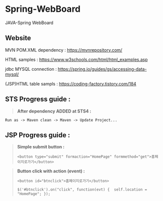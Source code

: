 # Spring-WebBoard

JAVA-Spring WebBoard

## **Website**

MVN POM.XML dependency :
https://mvnrepository.com/

HTML samples :
https://www.w3schools.com/html/html_examples.asp

jdbc MYSQL connection :
https://spring.io/guides/gs/accessing-data-mysql/

(JSP)HTML table sampls :
https://coding-factory.tistory.com/184

## **STS Progress guide :**

> **After dependency ADDED at STS4 :**

    Run as -> Maven clean -> Maven -> Update Project...


## **JSP Progress guide :**

> **Simple submit button :**
> 
> `<button type="submit" formaction="HomePage" formmethod="get">홈페이지로가기</button>`

> **Button click with action (event) :**
> 
> `<button id="btnclick">홈페이지로가기</button>`
> 
> `$('#btnclick').on("click", function(evt) {  self.location = "HomePage"; });`
